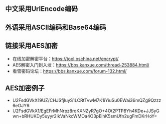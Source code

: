 ## 中文采用UrlEncode编码
## 外语采用ASCII编码和Base64编码
## 链接采用AES加密
+ 在线加密解密平台：<https://tool.oschina.net/encrypt/>
+ AES解密入门到入坟：<https://bbs.kanxue.com/thread-253884.html/>
+ 看雪密码论坛：<https://bbs.kanxue.com/forum-132.html/>
## AES加密例子
+ U2FsdGVkX19UZ/CHJSfjluyS1LCRtTvwM7K1iYiuSu0EWai36mQZg9Qzzz6eOJY6
+ U2FsdGVkX1/EgEFrMhNrpz8rqKXNZyR7gO+4Ot2PTP8Yh4KDe+JJSyGwn+bRHUKDy5uyyr2IkVaNkcWMOa4O3pEihK5smUfn2ugFmDKrHoY=
